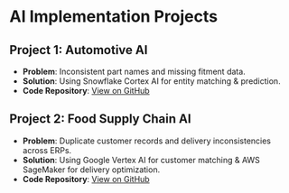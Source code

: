# AI Implementation Projects

## Project 1: Automotive AI
- **Problem**: Inconsistent part names and missing fitment data.
- **Solution**: Using Snowflake Cortex AI for entity matching & prediction.
- **Code Repository**: [View on GitHub](https://github.com/surajkandukuri/genai-implementation/tree/main/automotive-ai)

## Project 2: Food Supply Chain AI
- **Problem**: Duplicate customer records and delivery inconsistencies across ERPs.
- **Solution**: Using Google Vertex AI for customer matching & AWS SageMaker for delivery optimization.
- **Code Repository**: [View on GitHub](https://github.com/surajkandukuri/genai-implementation/tree/main/food-supply-chain-ai)
